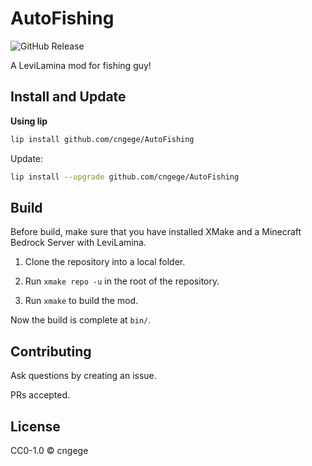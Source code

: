 # AutoFishing
![GitHub Release](https://img.shields.io/github/v/release/cngege/AutoFishing)

A LeviLamina mod for fishing guy!

## Install and Update
**Using lip**
```Bash
lip install github.com/cngege/AutoFishing
```
Update:
```Bash
lip install --upgrade github.com/cngege/AutoFishing
```

## Build

Before build, make sure that you have installed XMake and a Minecraft Bedrock Server with LeviLamina.

1. Clone the repository into a local folder.

1. Run `xmake repo -u` in the root of the repository.

1. Run `xmake` to build the mod.

Now the build is complete at `bin/`.

## Contributing

Ask questions by creating an issue.

PRs accepted.

## License

CC0-1.0 © cngege
